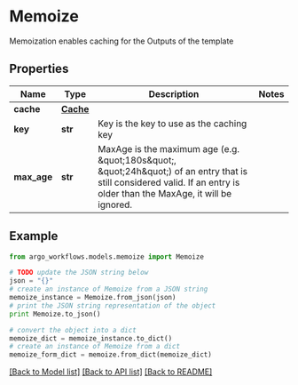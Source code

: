 # Memoize

Memoization enables caching for the Outputs of the template

## Properties

Name | Type | Description | Notes
------------ | ------------- | ------------- | -------------
**cache** | [**Cache**](Cache.md) |  | 
**key** | **str** | Key is the key to use as the caching key | 
**max_age** | **str** | MaxAge is the maximum age (e.g. \&quot;180s\&quot;, \&quot;24h\&quot;) of an entry that is still considered valid. If an entry is older than the MaxAge, it will be ignored. | 

## Example

```python
from argo_workflows.models.memoize import Memoize

# TODO update the JSON string below
json = "{}"
# create an instance of Memoize from a JSON string
memoize_instance = Memoize.from_json(json)
# print the JSON string representation of the object
print Memoize.to_json()

# convert the object into a dict
memoize_dict = memoize_instance.to_dict()
# create an instance of Memoize from a dict
memoize_form_dict = memoize.from_dict(memoize_dict)
```
[[Back to Model list]](../README.md#documentation-for-models) [[Back to API list]](../README.md#documentation-for-api-endpoints) [[Back to README]](../README.md)


